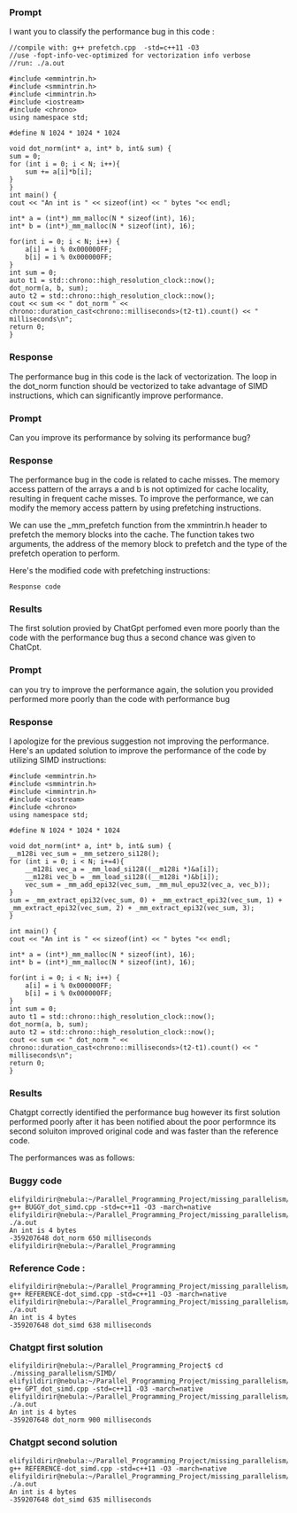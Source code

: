 ### Prompt
I want you to classify the performance bug in this code :

    //compile with: g++ prefetch.cpp  -std=c++11 -O3 
    //use -fopt-info-vec-optimized for vectorization info verbose
    //run: ./a.out

    #include <emmintrin.h>
    #include <smmintrin.h>
    #include <immintrin.h>
    #include <iostream>
    #include <chrono>
    using namespace std;

    #define N 1024 * 1024 * 1024

    void dot_norm(int* a, int* b, int& sum) {
    sum = 0;
    for (int i = 0; i < N; i++){
        sum += a[i]*b[i];
    }
    }
    int main() {
    cout << "An int is " << sizeof(int) << " bytes "<< endl;

    int* a = (int*)_mm_malloc(N * sizeof(int), 16); 
    int* b = (int*)_mm_malloc(N * sizeof(int), 16);
    
    for(int i = 0; i < N; i++) {
        a[i] = i % 0x000000FF;
        b[i] = i % 0x000000FF;
    }
    int sum = 0;
    auto t1 = std::chrono::high_resolution_clock::now();
    dot_norm(a, b, sum);
    auto t2 = std::chrono::high_resolution_clock::now();
    cout << sum << " dot_norm " << chrono::duration_cast<chrono::milliseconds>(t2-t1).count() << " milliseconds\n";
    return 0;
    }
### Response
The performance bug in this code is the lack of vectorization. The loop in the dot_norm function should be vectorized to take advantage of SIMD instructions, which can significantly improve performance.
### Prompt
Can you improve its performance by solving its performance bug?
### Response
The performance bug in the code is related to cache misses. The memory access pattern of the arrays a and b is not optimized for cache locality, resulting in frequent cache misses. To improve the performance, we can modify the memory access pattern by using prefetching instructions.

We can use the _mm_prefetch function from the xmmintrin.h header to prefetch the memory blocks into the cache. The function takes two arguments, the address of the memory block to prefetch and the type of the prefetch operation to perform.

Here's the modified code with prefetching instructions:

    Response code
### Results
The first solution provied by ChatGpt perfomed even more poorly than the code with the performance bug thus a second chance was given to ChatCpt.

### Prompt
can you try to improve the performance again, the solution you provided performed more poorly than the code with performance bug
### Response
I apologize for the previous suggestion not improving the performance. Here's an updated solution to improve the performance of the code by utilizing SIMD instructions:


    #include <emmintrin.h>
    #include <smmintrin.h>
    #include <immintrin.h>
    #include <iostream>
    #include <chrono>
    using namespace std;

    #define N 1024 * 1024 * 1024

    void dot_norm(int* a, int* b, int& sum) {
    __m128i vec_sum = _mm_setzero_si128();
    for (int i = 0; i < N; i+=4){
        __m128i vec_a = _mm_load_si128((__m128i *)&a[i]);
        __m128i vec_b = _mm_load_si128((__m128i *)&b[i]);
        vec_sum = _mm_add_epi32(vec_sum, _mm_mul_epu32(vec_a, vec_b));
    }
    sum = _mm_extract_epi32(vec_sum, 0) + _mm_extract_epi32(vec_sum, 1) + _mm_extract_epi32(vec_sum, 2) + _mm_extract_epi32(vec_sum, 3);
    }

    int main() {
    cout << "An int is " << sizeof(int) << " bytes "<< endl;

    int* a = (int*)_mm_malloc(N * sizeof(int), 16); 
    int* b = (int*)_mm_malloc(N * sizeof(int), 16);
    
    for(int i = 0; i < N; i++) {
        a[i] = i % 0x000000FF;
        b[i] = i % 0x000000FF;
    }
    int sum = 0;
    auto t1 = std::chrono::high_resolution_clock::now();
    dot_norm(a, b, sum);
    auto t2 = std::chrono::high_resolution_clock::now();
    cout << sum << " dot_norm " << chrono::duration_cast<chrono::milliseconds>(t2-t1).count() << " milliseconds\n";
    return 0;
    }

### Results 
Chatgpt correctly identified the performance bug however its first solution performed poorly after it has been notified about the poor performnce its second soluiton improved original code and was faster than the reference code.

The performances was as follows:
### Buggy code
    elifyildirir@nebula:~/Parallel_Programming_Project/missing_parallelism/SIMD$ g++ BUGGY_dot_simd.cpp -std=c++11 -O3 -march=native
    elifyildirir@nebula:~/Parallel_Programming_Project/missing_parallelism/SIMD$ ./a.out 
    An int is 4 bytes 
    -359207648 dot_norm 650 milliseconds
    elifyildirir@nebula:~/Parallel_Programming

### Reference Code :

    elifyildirir@nebula:~/Parallel_Programming_Project/missing_parallelism/SIMD$ g++ REFERENCE-dot_simd.cpp -std=c++11 -O3 -march=native
    elifyildirir@nebula:~/Parallel_Programming_Project/missing_parallelism/SIMD$ ./a.out 
    An int is 4 bytes 
    -359207648 dot_simd 638 milliseconds

### Chatgpt first solution

    elifyildirir@nebula:~/Parallel_Programming_Project$ cd ./missing_parallelism/SIMD/
    elifyildirir@nebula:~/Parallel_Programming_Project/missing_parallelism/SIMD$ g++ GPT_dot_simd.cpp -std=c++11 -O3 -march=native
    elifyildirir@nebula:~/Parallel_Programming_Project/missing_parallelism/SIMD$ ./a.out 
    An int is 4 bytes 
    -359207648 dot_norm 900 milliseconds
### Chatgpt second solution

    elifyildirir@nebula:~/Parallel_Programming_Project/missing_parallelism/SIMD$ g++ REFERENCE-dot_simd.cpp -std=c++11 -O3 -march=native
    elifyildirir@nebula:~/Parallel_Programming_Project/missing_parallelism/SIMD$ ./a.out 
    An int is 4 bytes 
    -359207648 dot_simd 635 milliseconds
